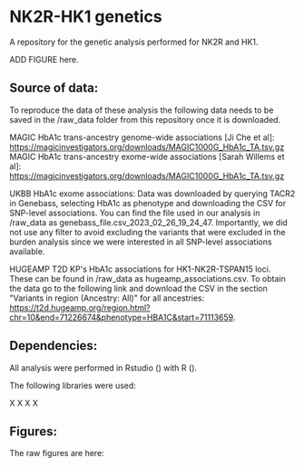 # NK2R-HK1 genetics

A repository for the genetic analysis performed for NK2R and HK1.

ADD FIGURE here.

## Source of data:

To reproduce the data of these analysis the following data needs to be saved in the /raw_data folder from this repository once it is downloaded.

MAGIC HbA1c trans-ancestry genome-wide associations [Ji Che et al]: https://magicinvestigators.org/downloads/MAGIC1000G_HbA1c_TA.tsv.gz
MAGIC HbA1c trans-ancestry exome-wide associations [Sarah Willems et al]: https://magicinvestigators.org/downloads/MAGIC1000G_HbA1c_TA.tsv.gz

UKBB HbA1c exome associations: Data was downloaded by querying TACR2 in Genebass, selecting HbA1c as phenotype and downloading the CSV for SNP-level associations. You can find the file used in our analysis in /raw_data as genebass_file.csv_2023_02_26_19_24_47. Importantly, we did not use any filter to avoid excluding the variants  that were excluded in the burden analysis since we were interested in all SNP-level associations available. 

HUGEAMP T2D KP's HbA1c associations for HK1-NK2R-TSPAN15 loci. These can be found in /raw_data as hugeamp_associations.csv. To obtain the data go to the following link and download the CSV in the section "Variants in region (Ancestry: All)" for all ancestries: https://t2d.hugeamp.org/region.html?chr=10&end=71226674&phenotype=HBA1C&start=71113659.

## Dependencies:

All analysis were performed in Rstudio () with R (). 

The following libraries were used:

X
X
X
X

## Figures:

The raw figures are here:

